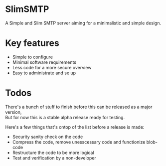 SlimSMTP
========

A Simple and Slim SMTP server aiming for a minimalistic and simple design.


Key features
============
* Simple to configure
* Minimal software requirements
* Less code for a more secure overview
* Easy to administrate and se up


Todos
=====
There's a bunch of stuff to finish before this can be released as a major version,<br>
But for now this is a stable alpha release ready for testing.

Here's a few things that's ontop of the list before a release is made:

 * Security sanity check on the code
 * Compress the code, remove unesscessary code and functionize blob-code
 * Restructure the code to be more logical
 * Test and verification by a non-developer
